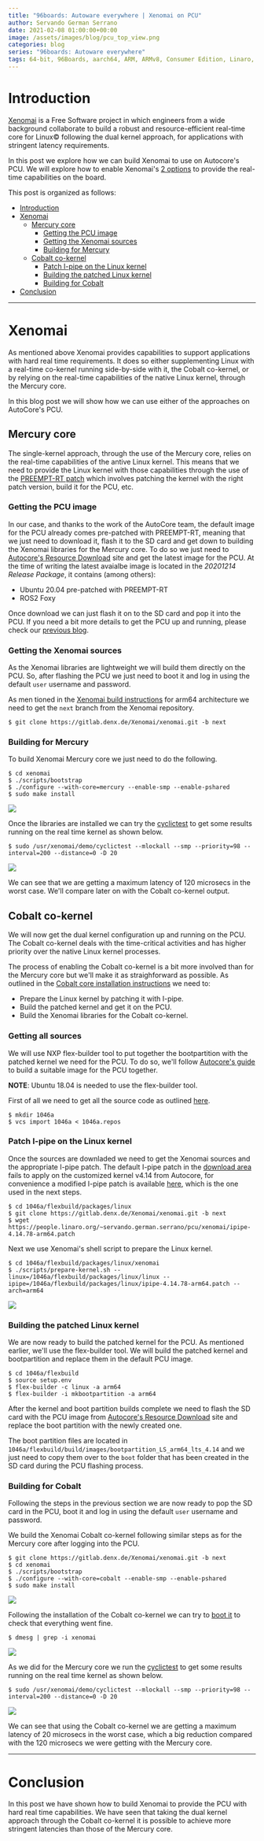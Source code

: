 ```yaml
---
title: "96boards: Autoware everywhere | Xenomai on PCU"
author: Servando German Serrano
date: 2021-02-08 01:00:00+00:00
image: /assets/images/blog/pcu_top_view.png
categories: blog
series: "96boards: Autoware everywhere"
tags: 64-bit, 96Boards, aarch64, ARM, ARMv8, Consumer Edition, Linaro, Linux, arm64, real time, ROS2, Autoware, AutoCore, PCU, arm-autonomy
---
```


# Introduction

[Xenomai](https://gitlab.denx.de/Xenomai/xenomai/-/wikis/home) is a Free Software project in which engineers from a wide background collaborate to build a robust and resource-efficient real-time core for Linux© following the dual kernel approach, for applications with stringent latency requirements.

In this post we explore how we can build Xenomai to use on Autocore's PCU. We will explore how to enable Xenomai's [2 options](https://gitlab.denx.de/Xenomai/xenomai/-/wikis/Start_Here#user-content-how-does-xenomai-deliver-real-time) to provide the real-time capabilities on the board.

This post is organized as follows:
- [Introduction](#introduction)
- [Xenomai](#xenomai)
  - [Mercury core](#mercury-core)
    - [Getting the PCU image](#gettting-the-pcu-image)
    - [Getting the Xenomai sources](#getting-the-xenomai-sources)
    - [Building for Mercury](#building-for-mercury)
  - [Cobalt co-kernel](#cobalt-co-kernel)
    - [Patch I-pipe on the Linux kernel](#patch-i-pipe-on-the-linux-kernel)
    - [Building the patched Linux kernel](#building-the-patched-linux-kernel)
    - [Building for Cobalt](#building-for-cobalt)
- [Conclusion](#conclusion)

***

# Xenomai

As mentioned above Xenomai provides capabilities to support applications with hard real time requirements. It does so either supplementing Linux with a real-time co-kernel running side-by-side with it, the Cobalt co-kernel, or by relying on the real-time capabilities of the native Linux kernel,
through the Mercury core.

In this blog post we will show how we can use either of the approaches on AutoCore's PCU.

## Mercury core

The single-kernel approach, through the use of the Mercury core, relies on the real-time capabilities of the antive Linux kernel. This means that we need to provide the Linux kernel with those capabilities through the use of the [PREEMPT-RT patch](https://wiki.linuxfoundation.org/realtime/start) which involves patching the kernel with the right patch version, build it for the PCU, etc.

### Getting the PCU image

In our case, and thanks to the work of the AutoCore team, the default image for the PCU already comes pre-patched with PREEMPT-RT, meaning that we just need to download it, flash it to the SD card and get down to building the Xenomai libraries for the Mercury core. To do so we just need to [Autocore's Resource Download](https://github.com/autocore-ai/autocore_pcu_doc/blob/master/docs/Resource_download.md) site and get the latest image for the PCU. At the time of writing the latest avaialbe image is located in the _20201214 Release Package_, it contains (among others):
- Ubuntu 20.04 pre-patched with PREEMPT-RT
- ROS2 Foxy

Once download we can just flash it on to the SD card and pop it into the PCU. If you need a bit more details to get the PCU up and running, please check our [previous blog](https://www.96boards.org/blog/autocore_pcu_1/).

### Getting the Xenomai sources

As the Xenomai libraries are lightweight we will build them directly on the PCU. So, after flashing the PCU we just need to boot it and log in using the default `user` username and password.

As men tioned in the [Xenomai build instructions](https://gitlab.denx.de/Xenomai/xenomai/-/wikis/Installing_Xenomai_3#user-content-building-the-arm64-libraries) for arm64 architecture we need to get the `next` branch from the Xenomai repository.

```
$ git clone https://gitlab.denx.de/Xenomai/xenomai.git -b next
```

### Building for Mercury

To build Xenomai Mercury core we just need to do the following.
```
$ cd xenomai
$ ./scripts/bootstrap
$ ./configure --with-core=mercury --enable-smp --enable-pshared
$ sudo make install
```
![](/assets/images/blog/xenomai_mercury.gif)

Once the libraries are installed we can try the [cyclictest](https://wiki.linuxfoundation.org/realtime/documentation/howto/tools/cyclictest/start) to get some results running on the real time kernel as shown below.
```
$ sudo /usr/xenomai/demo/cyclictest --mlockall --smp --priority=98 --interval=200 --distance=0 -D 20
```
![](/assets/images/blog/xenomai_mercury_test.gif)

We can see that we are getting a maximum latency of 120 microsecs in the worst case. We'll compare later on with the Cobalt co-kernel output.

## Cobalt co-kernel

We will now get the dual kernel configuration up and running on the PCU. The Cobalt co-kernel deals with the time-critical activities and has higher priority over the native Linux kernel processes.

The process of enabling the Cobalt co-kernel is a bit more involved than for the Mercury core but we'll make it as straighforward as possible. As outlined in the [Cobalt core installation instructions](https://gitlab.denx.de/Xenomai/xenomai/-/wikis/Installing_Xenomai_3#cobalt-core-install) we need to:
- Prepare the Linux kernel by patching it with I-pipe.
- Build the patched kernel and get it on the PCU.
- Build the Xenomai libraries for the Cobalt co-kernel.

### Getting all sources

We will use NXP flex-builder tool to put together the bootpartition with the patched kernel we need for the PCU. To do so, we'll follow [Autocore's guide](https://github.com/autocore-ai/autocore_pcu_doc/blob/master/docs/Mpu_build.md) to build a suitable image for the PCU together.

__NOTE__: Ubuntu 18.04 is needed to use the flex-builder tool.

First of all we need to get all the source code as outlined [here](https://github.com/autocore-ai/autocore_pcu_doc/blob/master/docs/Mpu_build.md#download-source-code).

```
$ mkdir 1046a
$ vcs import 1046a < 1046a.repos
```

### Patch I-pipe on the Linux kernel

Once the sources are downladed we need to get the Xenomai sources and the appropriate I-pipe patch. The default I-pipe patch in the [download area](https://xenomai.org/downloads/ipipe/) fails to apply on the customized kernel v4.14 from Autocore, for convenience a modified I-pipe patch is available [here](https://people.linaro.org/~servando.german.serrano/pcu/xenomai/), which is the one used in the next steps.

```
$ cd 1046a/flexbuild/packages/linux
$ git clone https://gitlab.denx.de/Xenomai/xenomai.git -b next
$ wget https://people.linaro.org/~servando.german.serrano/pcu/xenomai/ipipe-4.14.78-arm64.patch
```

Next we use Xenomai's shell script to prepare the Linux kernel.
```
$ cd 1046a/flexbuild/packages/linux/xenomai
$ ./scripts/prepare-kernel.sh --linux=/1046a/flexbuild/packages/linux/linux --ipipe=/1046a/flexbuild/packages/linux/ipipe-4.14.78-arm64.patch --arch=arm64
```
![](/assets/images/blog/xenomai_ipipe_patch.gif)

### Building the patched Linux kernel

We are now ready to build the patched kernel for the PCU. As mentioned earlier, we'll use the flex-builder tool. We will build the patched kernel and bootpartition and replace them in the default PCU image.

```
$ cd 1046a/flexbuild
$ source setup.env
$ flex-builder -c linux -a arm64
$ flex-builder -i mkbootpartition -a arm64
```

After the kernel and boot partition builds complete we need to flash the SD card with the PCU image from [Autocore's Resource Download](https://github.com/autocore-ai/autocore_pcu_doc/blob/master/docs/Resource_download.md) site and replace the boot partition with the newly created one.

The boot partition files are located in `1046a/flexbuild/build/images/bootpartition_LS_arm64_lts_4.14` and we just need to copy them over to the `boot` folder that has been created in the SD card during the PCU flashing process.

### Building for Cobalt

Following the steps in the previous section we are now ready to pop the SD card in the PCU, boot it and log in using the default `user` username and password.

We build the Xenomai Cobalt co-kernel following similar steps as for the Mercury core after logging into the PCU.
```
$ git clone https://gitlab.denx.de/Xenomai/xenomai.git -b next
$ cd xenomai
$ ./scripts/bootstrap
$ ./configure --with-core=cobalt --enable-smp --enable-pshared
$ sudo make install
```
![](/assets/images/blog/xenomai_cobalt.gif)

Following the installation of the Cobalt co-kernel we can try to [boot it](#https://gitlab.denx.de/Xenomai/xenomai/-/wikis/Installing_Xenomai_3#user-content-booting-the-cobalt-kernel) to check that everything went fine.
```
$ dmesg | grep -i xenomai
```
![](/assets/images/blog/xenomai_cobalt_boot.gif)

As we did for the Mercury core we run the [cyclictest](https://wiki.linuxfoundation.org/realtime/documentation/howto/tools/cyclictest/start) to get some results running on the real time kernel as shown below.
```
$ sudo /usr/xenomai/demo/cyclictest --mlockall --smp --priority=98 --interval=200 --distance=0 -D 20
```
![](/assets/images/blog/xenomai_cobalt_test.gif)

We can see that using the Cobalt co-kernel we are getting a maximum latency of 20 microsecs in the worst case, which a big reduction compared with the 120 microsecs we were getting with the Mercury core.

***

# Conclusion

In this post we have shown how to build Xenomai to provide the PCU with hard real time capabilities. We have seen that taking the dual kernel approach through the Cobalt co-kernel it is possible to achieve more stringent latencies than those of the Mercury core.
